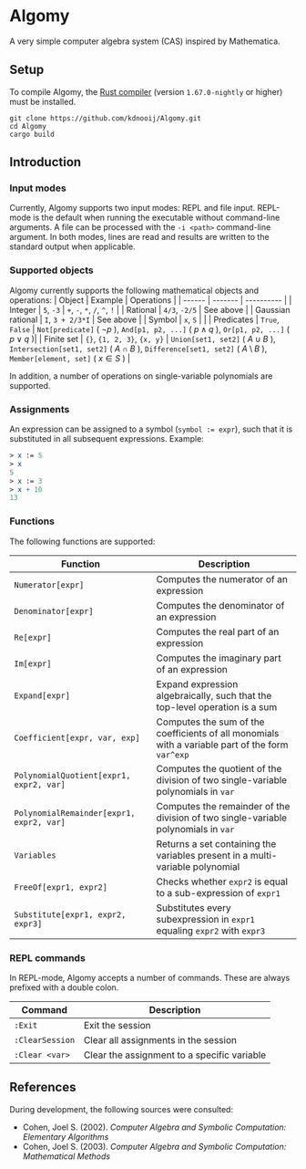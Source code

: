 # Algomy

A very simple computer algebra system (CAS) inspired by Mathematica.

## Setup

To compile Algomy, the [Rust compiler](https://www.rust-lang.org/tools/install) (version `1.67.0-nightly` or higher) must be installed.
```shell
git clone https://github.com/kdnooij/Algomy.git
cd Algomy
cargo build
```

## Introduction

### Input modes

Currently, Algomy supports two input modes: REPL and file input. REPL-mode is the default when running the executable without command-line arguments. A file can be processed with the `-i <path>` command-line argument.
In both modes, lines are read and results are written to the standard output when applicable.

### Supported objects

Algomy currently supports the following mathematical objects and operations:
| Object | Example | Operations | 
| ------ | ------- | ---------- |
| Integer | `5`, `-3` | `+`, `-`, `*`, `/`, `^`, `!` |
| Rational | `4/3`, `-2/5` | See above |
| Gaussian rational | `I`, `3 + 2/3*I` | See above |
| Symbol | `x`, `S` |  |
| Predicates | `True`, `False` | `Not[predicate]` ( $\neg p$ ), `And[p1, p2, ...]` ( $p\land q$ ), `Or[p1, p2, ...]` ( $p\lor q$ )|
| Finite set | `{}`, `{1, 2, 3}`, `{x, y}` | `Union[set1, set2]` ( $A\cup B$ ), `Intersection[set1, set2]` ( $A\cap B$ ), `Difference[set1, set2]` ( $A\setminus B$ ), `Member[element, set]` ( $x \in S$ ) |

In addition, a number of operations on single-variable polynomials are supported.

### Assignments

An expression can be assigned to a symbol (`symbol := expr`), such that it is substituted in all subsequent expressions.
Example:
```nb
> x := 5
> x
5
> x := 3
> x + 10
13
```

### Functions
The following functions are supported:

| Function | Description |
| -------- | ----------- |
| `Numerator[expr]` | Computes the numerator of an expression |
| `Denominator[expr]` | Computes the denominator of an expression |
| `Re[expr]` | Computes the real part of an expression |
| `Im[expr]` | Computes the imaginary part of an expression |
| `Expand[expr]` | Expand expression algebraically, such that the top-level operation is a sum |
| `Coefficient[expr, var, exp]` | Computes the sum of the coefficients of all monomials with a variable part of the form `var^exp` |
| `PolynomialQuotient[expr1, expr2, var]` | Computes the quotient of the division of two single-variable polynomials in `var` |
| `PolynomialRemainder[expr1, expr2, var]` | Computes the remainder of the division of two single-variable polynomials in `var` |
| `Variables` | Returns a set containing the variables present in a multi-variable polynomial  |
| `FreeOf[expr1, expr2]` | Checks whether `expr2` is equal to a sub-expression of `expr1` |
| `Substitute[expr1, expr2, expr3]` | Substitutes every subexpression in `expr1` equaling `expr2` with `expr3` |

### REPL commands

In REPL-mode, Algomy accepts a number of commands. These are always prefixed with a double colon.

| Command | Description |
| ------- | ----------- |
| `:Exit` | Exit the session |
| `:ClearSession` | Clear all assignments in the session |
| `:Clear <var>` | Clear the assignment to a specific variable |

## References

During development, the following sources were consulted:

* Cohen, Joel S. (2002). *Computer Algebra and Symbolic Computation: Elementary Algorithms*
* Cohen, Joel S. (2003). *Computer Algebra and Symbolic Computation: Mathematical Methods*